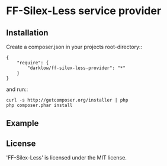 FF-Silex-Less service provider
================

Installation
------------

Create a composer.json in your projects root-directory::

    {
        "require": {
            "darklow/ff-silex-less-provider": "*"
        }
    }

and run::

    curl -s http://getcomposer.org/installer | php
    php composer.phar install


Example
----------------

License
-------

'FF-Silex-Less' is licensed under the MIT license.